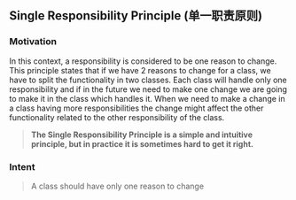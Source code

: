 ## Single Responsibility Principle (单一职责原则)

### Motivation

In this context, a responsibility is considered to be one reason to change. This principle states that if we have 2 reasons to change for a class, we have to split the functionality in two classes. Each class will handle only one responsibility and if in the future we need to make one change we are going to make it in the class which handles it. When we need to make a change in a class having more responsibilities the change might affect the other functionality related to the other responsibility of the class.

> **The Single Responsibility Principle is a simple and intuitive principle, but in practice it is sometimes hard to get it right.**

### Intent

> A class should have only one reason to change

